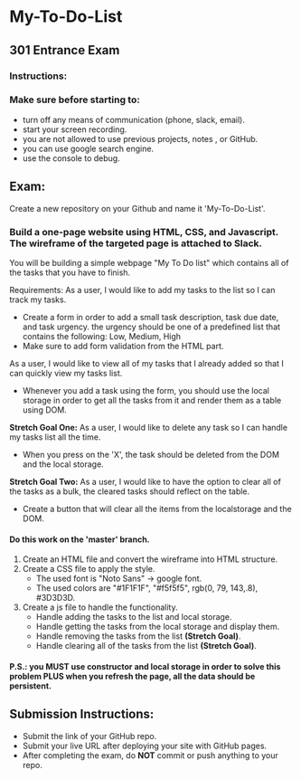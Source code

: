 # My-To-Do-List

## 301 Entrance Exam

### Instructions:
### Make sure before starting to:
- turn off any means of communication (phone, slack, email).
- start your screen recording.
- you are not allowed to use previous projects, notes , or GitHub.
- you can use google search engine.
- use the console to debug.

## Exam:
Create a new repository on your Github and name it 'My-To-Do-List'.

### Build a one-page website using HTML, CSS, and Javascript. The wireframe of the targeted page is attached to Slack.
You will be building a simple webpage "My To Do list" which contains all of the tasks that you have to finish.

Requirements: 
As a user, I would like to add my tasks to the list so I can track my tasks.
- Create a form in order to add a small task description, task due date, and task urgency. the urgency should be one of a predefined list that contains the following: 
Low, Medium, High
- Make sure to add form validation from the HTML part.

As a user, I would like to view all of my tasks that I already added so that I can quickly view my tasks list.
- Whenever you add a task using the form, you should use the local storage in order to get all the tasks from it and render them as a table using DOM.

**Stretch Goal One:** As a user, I would like to delete any task so I can handle my tasks list all the time.
- When you press on the 'X', the task should be deleted from the DOM and the local storage.

**Stretch Goal Two:** As a user, I would like to have the option to clear all of the tasks as a bulk, the cleared tasks should reflect on the table.
- Create a button that will clear all the items from the localstorage and the DOM.


#### Do this work on the 'master' branch.

1. Create an HTML file and convert the wireframe into HTML structure.
2. Create a CSS file to apply the style.
    - The used font is "Noto Sans" -> google font.
    - The used colors are "#1F1F1F", "#f5f5f5", rgb(0, 79, 143,.8), #3D3D3D.
3. Create a js file to handle the functionality.
    - Handle adding the tasks to the list and local storage.
    - Handle getting the tasks from the local storage and display them.
    - Handle removing the tasks from the list **(Stretch Goal)**.
    - Handle clearing all of the tasks from the list **(Stretch Goal)**.

#### P.S.: you MUST use constructor and local storage in order to solve this problem PLUS when you refresh the page, all the data should be persistent.


## Submission Instructions:
- Submit the link of your GitHub repo.
- Submit your live URL after deploying your site with GitHub pages.
- After completing the exam, do **NOT** commit or push anything to your repo.